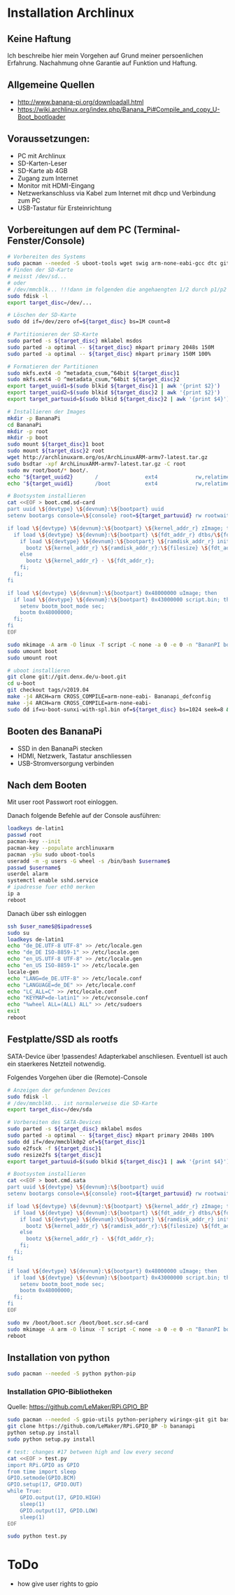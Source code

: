 
# Installation Archlinux 

## Keine Haftung
Ich beschreibe hier mein Vorgehen auf Grund meiner persoenlichen Erfahrung. Nachahmung ohne Garantie auf Funktion und Haftung.

## Allgemeine Quellen
- http://www.banana-pi.org/downloadall.html
- https://wiki.archlinux.org/index.php/Banana_Pi#Compile_and_copy_U-Boot_bootloader


## Voraussetzungen:
- PC mit Archlinux
- SD-Karten-Leser
- SD-Karte ab 4GB
- Zugang zum Internet
- Monitor mit HDMI-Eingang 
- Netzwerkanschluss via Kabel zum Internet mit dhcp und Verbindung zum PC
- USB-Tastatur für Ersteinrichtung

## Vorbereitungen auf dem PC (Terminal-Fenster/Console)

```Bash
# Vorbereiten des Systems
sudo pacman --needed -S uboot-tools wget swig arm-none-eabi-gcc dtc git
# Finden der SD-Karte
# meisst /dev/sd... 
# oder 
# /dev/mmcblk... !!!dann im folgenden die angehaengten 1/2 durch p1/p2 austauschen!!!
sudo fdisk -l
export target_disc=/dev/...

# Löschen der SD-Karte
sudo dd if=/dev/zero of=${target_disc} bs=1M count=8

# Partitionieren der SD-Karte
sudo parted -s ${target_disc} mklabel msdos
sudo parted -a optimal -- ${target_disc} mkpart primary 2048s 150M
sudo parted -a optimal -- ${target_disc} mkpart primary 150M 100%

# Formatieren der Partitionen
sudo mkfs.ext4 -O ^metadata_csum,^64bit ${target_disc}1
sudo mkfs.ext4 -O ^metadata_csum,^64bit ${target_disc}2
export target_uuid1=$(sudo blkid ${target_disc}1 | awk '{print $2}')
export target_uuid2=$(sudo blkid ${target_disc}2 | awk '{print $2}')
export target_partuuid=$(sudo blkid ${target_disc}2 | awk '{print $4}')

# Installieren der Images
mkdir -p BananaPi
cd BananaPi
mkdir -p root
mkdir -p boot
sudo mount ${target_disc}1 boot
sudo mount ${target_disc}2 root
wget http://archlinuxarm.org/os/ArchLinuxARM-armv7-latest.tar.gz
sudo bsdtar -xpf ArchLinuxARM-armv7-latest.tar.gz -C root
sudo mv root/boot/* boot/.
echo "${target_uuid2}       /               ext4            rw,relatime     0 1" | sudo tee -a root/etc/fstab
echo "${target_uuid1}       /boot           ext4            rw,relatime     0 2" | sudo tee -a root/etc/fstab

# Bootsystem installieren
cat <<EOF > boot.cmd.sd-card
part uuid \${devtype} \${devnum}:\${bootpart} uuid
setenv bootargs console=\${console} root=${target_partuuid} rw rootwait

if load \${devtype} \${devnum}:\${bootpart} \${kernel_addr_r} zImage; then
  if load \${devtype} \${devnum}:\${bootpart} \${fdt_addr_r} dtbs/\${fdtfile}; then
    if load \${devtype} \${devnum}:\${bootpart} \${ramdisk_addr_r} initramfs-linux.img; then
      bootz \${kernel_addr_r} \${ramdisk_addr_r}:\${filesize} \${fdt_addr_r};
    else
      bootz \${kernel_addr_r} - \${fdt_addr_r};
    fi;
  fi;
fi

if load \${devtype} \${devnum}:\${bootpart} 0x48000000 uImage; then
  if load \${devtype} \${devnum}:\${bootpart} 0x43000000 script.bin; then
    setenv bootm_boot_mode sec;
    bootm 0x48000000;
  fi;
fi
EOF

sudo mkimage -A arm -O linux -T script -C none -a 0 -e 0 -n "BananPI boot script" -d boot.cmd.sd-card boot/boot.scr
sudo umount boot
sudo umount root

# uboot installieren
git clone git://git.denx.de/u-boot.git
cd u-boot
git checkout tags/v2019.04
make -j4 ARCH=arm CROSS_COMPILE=arm-none-eabi- Bananapi_defconfig
make -j4 ARCH=arm CROSS_COMPILE=arm-none-eabi-
sudo dd if=u-boot-sunxi-with-spl.bin of=${target_disc} bs=1024 seek=8 && sync

```

## Booten des BananaPi
- SSD in den BananaPi stecken
- HDMI, Netzwerk, Tastatur anschliessen
- USB-Stromversorgung verbinden

## Nach dem Booten
Mit user root Passwort root einloggen.

Danach folgende Befehle auf der Console ausführen:
```bash
loadkeys de-latin1
passwd root
pacman-key --init
pacman-key --populate archlinuxarm
pacman -ySu sudo uboot-tools
useradd -m -g users -G wheel -s /bin/bash $username$
passwd $username$
userdel alarm
systemctl enable sshd.service
# ipadresse fuer eth0 merken
ip a
reboot
```

Danach über ssh einloggen
```bash
ssh $user_name$@$ipadresse$
sudo su
loadkeys de-latin1
echo "de_DE.UTF-8 UTF-8" >> /etc/locale.gen
echo "de_DE ISO-8859-1" >> /etc/locale.gen
echo "en_US.UTF-8 UTF-8" >> /etc/locale.gen
echo "en_US ISO-8859-1" >> /etc/locale.gen
locale-gen
echo "LANG=de_DE.UTF-8" >> /etc/locale.conf
echo "LANGUAGE=de_DE" >> /etc/locale.conf
echo "LC_ALL=C" >> /etc/locale.conf
echo "KEYMAP=de-latin1" >> /etc/vconsole.conf
echo "%wheel ALL=(ALL) ALL" >> /etc/sudoers
exit
reboot
```

## Festplatte/SSD als rootfs
SATA-Device über !passendes! Adapterkabel anschliesen.
Eventuell ist auch ein staerkeres Netzteil notwendig.

Folgendes Vorgehen über die (Remote)-Console
```bash
# Anzeigen der gefundenen Devices
sudo fdisk -l
# /dev/mmcblk0... ist normalerweise die SD-Karte
export target_disc=/dev/sda

# Vorbereiten des SATA-Devices
sudo parted -s ${target_disc} mklabel msdos
sudo parted -a optimal -- ${target_disc} mkpart primary 2048s 100%
sudo dd if=/dev/mmcblk0p2 of=${target_disc}1
sudo e2fsck -f ${target_disc}1
sudo resize2fs ${target_disc}1
export target_partuuid=$(sudo blkid ${target_disc}1 | awk '{print $4}')

# Bootsystem installieren
cat <<EOF > boot.cmd.sata
part uuid \${devtype} \${devnum}:\${bootpart} uuid
setenv bootargs console=\${console} root=${target_partuuid} rw rootwait

if load \${devtype} \${devnum}:\${bootpart} \${kernel_addr_r} zImage; then
  if load \${devtype} \${devnum}:\${bootpart} \${fdt_addr_r} dtbs/\${fdtfile}; then
    if load \${devtype} \${devnum}:\${bootpart} \${ramdisk_addr_r} initramfs-linux.img; then
      bootz \${kernel_addr_r} \${ramdisk_addr_r}:\${filesize} \${fdt_addr_r};
    else
      bootz \${kernel_addr_r} - \${fdt_addr_r};
    fi;
  fi;
fi

if load \${devtype} \${devnum}:\${bootpart} 0x48000000 uImage; then
  if load \${devtype} \${devnum}:\${bootpart} 0x43000000 script.bin; then
    setenv bootm_boot_mode sec;
    bootm 0x48000000;
  fi;
fi
EOF

sudo mv /boot/boot.scr /boot/boot.scr.sd-card
sudo mkimage -A arm -O linux -T script -C none -a 0 -e 0 -n "BananPI boot script" -d boot.cmd.sata /boot/boot.scr
reboot
```


## Installation von python
```bash
sudo pacman --needed -S python python-pip
```

### Installation GPIO-Bibliotheken
Quelle: https://github.com/LeMaker/RPi.GPIO_BP
```bash
sudo pacman --needed -S gpio-utils python-periphery wiringx-git git base-devel
git clone https://github.com/LeMaker/RPi.GPIO_BP -b bananapi
python setup.py install
sudo python setup.py install

# test: changes #17 between high and low every second
cat <<EOF > test.py
import RPi.GPIO as GPIO
from time import sleep
GPIO.setmode(GPIO.BCM)
GPIO.setup(17, GPIO.OUT)
while True:
    GPIO.output(17, GPIO.HIGH)
    sleep(1)
    GPIO.output(17, GPIO.LOW)
    sleep(1)
EOF

sudo python test.py
```
# ToDo
- how give user rights to gpio 
